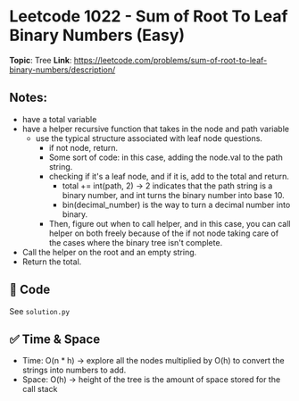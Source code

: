 # Leetcode 1022 - Sum of Root To Leaf Binary Numbers (Easy)

**Topic**: Tree
**Link**: https://leetcode.com/problems/sum-of-root-to-leaf-binary-numbers/description/

## Notes: 
 - have a total variable
 - have a helper recursive function that takes in the node and path variable
    - use the typical structure associated with leaf node questions.
        - if not node, return.
        - Some sort of code: in this case, adding the node.val to the path string. 
        - checking if it's a leaf node, and if it is, add to the total and return. 
            - total += int(path, 2) -> 2 indicates that the path string is a binary number, and int turns the binary number into base 10. 
            - bin(decimal_number) is the way to turn a decimal number into binary. 
        - Then, figure out when to call helper, and in this case, you can call helper on both freely because of the if not node taking care of the cases where the binary tree isn't complete.
 - Call the helper on the root and an empty string.
 - Return the total. 

## 🧪 Code
See `solution.py`

## ✅ Time & Space
- Time: O(n * h) -> explore all the nodes multiplied by O(h) to convert the strings into numbers to add. 
- Space: O(h) -> height of the tree is the amount of space stored for the call stack


